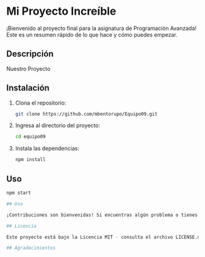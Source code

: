 # Mi Proyecto Increíble

¡Bienvenido al proyecto final para la asignatura de Programación Avanzada! Este es un resumen rápido de lo que hace y cómo puedes empezar.

## Descripción

Nuestro Proyecto 

## Instalación

1. Clona el repositorio:

    ```bash
    git clone https://github.com/mbentorupo/Equipo09.git
    ```

2. Ingresa al directorio del proyecto:

    ```bash
    cd equipo09
    ```

3. Instala las dependencias:

    ```bash
    npm install
    ```

## Uso

```bash
npm start

## Uso

¡Contribuciones son bienvenidas! Si encuentras algún problema o tienes una mejora, por favor abre un problema o envía una solicitud de extracción.

## Licencia

Este proyecto está bajo la Licencia MIT - consulta el archivo LICENSE.md para más detalles.

## Agradecimientos


